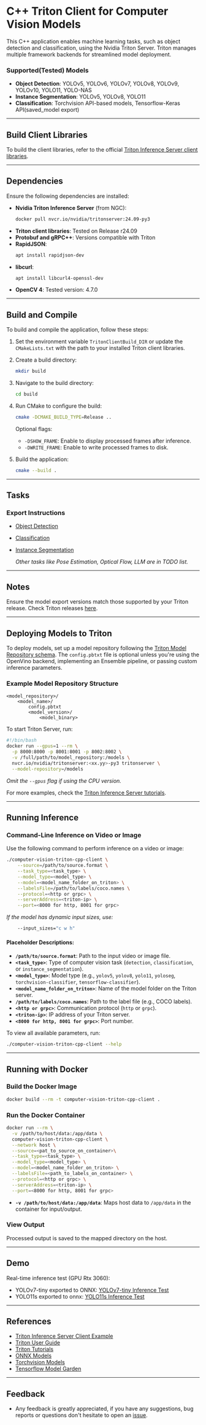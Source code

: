# C++ Triton Client for Computer Vision Models

This C++ application enables machine learning tasks, such as object detection and classification, using the Nvidia Triton Server. Triton manages multiple framework backends for streamlined model deployment.

### Supported(Tested) Models

- **Object Detection**: YOLOv5, YOLOv6, YOLOv7, YOLOv8, YOLOv9, YOLOv10, YOLO11, YOLO-NAS
- **Instance Segmentation**: YOLOv5, YOLOv8, YOLO11
- **Classification**: Torchvision API-based models, Tensorflow-Keras API(saved_model export)

---

## Build Client Libraries

To build the client libraries, refer to the official [Triton Inference Server client libraries](https://github.com/triton-inference-server/client/tree/r24.09).

---

## Dependencies

Ensure the following dependencies are installed:

- **Nvidia Triton Inference Server** (from NGC):  
  ```bash
  docker pull nvcr.io/nvidia/tritonserver:24.09-py3
  ```
- **Triton client libraries**: Tested on Release r24.09
- **Protobuf and gRPC++**: Versions compatible with Triton
- **RapidJSON**:  
  ```bash
  apt install rapidjson-dev
  ```
- **libcurl**:  
  ```bash
  apt install libcurl4-openssl-dev
  ```
- **OpenCV 4**: Tested version: 4.7.0

---

## Build and Compile

To build and compile the application, follow these steps:

1. Set the environment variable `TritonClientBuild_DIR` or update the `CMakeLists.txt` with the path to your installed Triton client libraries.
  
2. Create a build directory:
   ```bash
   mkdir build
   ```

3. Navigate to the build directory:
   ```bash
   cd build
   ```

4. Run CMake to configure the build:
   ```bash
   cmake -DCMAKE_BUILD_TYPE=Release ..
   ```

   Optional flags:
   - `-DSHOW_FRAME`: Enable to display processed frames after inference.
   - `-DWRITE_FRAME`: Enable to write processed frames to disk.

5. Build the application:
   ```bash
   cmake --build .
   ```

---

## Tasks

### Export Instructions

- [Object Detection](docs/ObjectDetection.md)
- [Classification](docs/Classification.md)
- [Instance Segmentation](docs/InstanceSegmentation.md)
  
  _Other tasks like Pose Estimation, Optical Flow, LLM are in TODO list._

---

## Notes

Ensure the model export versions match those supported by your Triton release. Check Triton releases [here](https://github.com/triton-inference-server/server/releases).

---

## Deploying Models to Triton

To deploy models, set up a model repository following the [Triton Model Repository schema](https://github.com/triton-inference-server/server/blob/main/docs/user_guide/model_repository.md). The `config.pbtxt` file is optional unless you're using the OpenVino backend, implementing an Ensemble pipeline, or passing custom inference parameters.

### Example Model Repository Structure

```
<model_repository>/
    <model_name>/
        config.pbtxt
        <model_version>/
            <model_binary>
```

To start Triton Server, run:

```bash
#!/bin/bash
docker run --gpus=1 --rm \
  -p 8000:8000 -p 8001:8001 -p 8002:8002 \
  -v /full/path/to/model_repository:/models \
  nvcr.io/nvidia/tritonserver:<xx.yy>-py3 tritonserver \
  --model-repository=/models
```

_Omit the `--gpus` flag if using the CPU version._

For more examples, check the [Triton Inference Server tutorials](https://github.com/triton-inference-server/tutorials).

---

## Running Inference

### Command-Line Inference on Video or Image

Use the following command to perform inference on a video or image:

```bash
./computer-vision-triton-cpp-client \
    --source=/path/to/source.format \
    --task_type=<task_type> \
    --model_type=<model_type> \
    --model=<model_name_folder_on_triton> \
    --labelsFile=/path/to/labels/coco.names \
    --protocol=<http or grpc> \
    --serverAddress=<triton-ip> \
    --port=<8000 for http, 8001 for grpc>
```

_If the model has dynamic input sizes, use:_

```bash
    --input_sizes="c w h" 
```

#### Placeholder Descriptions:

- **`/path/to/source.format`**: Path to the input video or image file.
- **`<task_type>`**: Type of computer vision task (`detection`, `classification`, or `instance_segmentation`).
- **`<model_type>`**: Model type (e.g., `yolov5`, `yolov8`, `yolo11`, `yoloseg`, `torchvision-classifier`, `tensorflow-classifier`).
- **`<model_name_folder_on_triton>`**: Name of the model folder on the Triton server.
- **`/path/to/labels/coco.names`**: Path to the label file (e.g., COCO labels).
- **`<http or grpc>`**: Communication protocol (`http` or `grpc`).
- **`<triton-ip>`**: IP address of your Triton server.
- **`<8000 for http, 8001 for grpc>`**: Port number.

To view all available parameters, run:

```bash
./computer-vision-triton-cpp-client --help
```

---

## Running with Docker

### Build the Docker Image

```bash
docker build --rm -t computer-vision-triton-cpp-client .
```

### Run the Docker Container

```bash
docker run --rm \
  -v /path/to/host/data:/app/data \
  computer-vision-triton-cpp-client \
  --network host \
  --source=<pat_to_source_on_container>\
  --task_type=<task_type> \
  --model_type=<model_type> \
  --model=<model_name_folder_on_triton> \
  --labelsFile=<path_to_labels_on_container> \
  --protocol=<http or grpc> \
  --serverAddress=<triton-ip> \
  --port=<8000 for http, 8001 for grpc>
```

- **`-v /path/to/host/data:/app/data`**: Maps host data to `/app/data` in the container for input/output.

### View Output

Processed output is saved to the mapped directory on the host.

---

## Demo

Real-time inference test (GPU Rtx 3060):
  - YOLOv7-tiny exported to ONNX: [YOLOv7-tiny Inference Test](https://youtu.be/lke5TcbP2a0)
  - YOLO11s exported to onnx: [YOLO11s Inference Test](https://youtu.be/whP-FF__4IM)

---

## References

- [Triton Inference Server Client Example](https://github.com/triton-inference-server/client/blob/r21.08/src/c%2B%2B/examples/image_client.cc)
- [Triton User Guide](https://docs.nvidia.com/deeplearning/triton-inference-server/user-guide/docs/getting_started/quickstart.html)
- [Triton Tutorials](https://github.com/triton-inference-server/tutorials)
- [ONNX Models](https://onnx.ai/models/)
- [Torchvision Models](https://pytorch.org/vision/stable/models.html)
- [Tensorflow Model Garden](https://github.com/tensorflow/models/tree/master/official)

---

## Feedback
- Any feedback is greatly appreciated, if you have any suggestions, bug reports or questions don't hesitate to open an [issue](https://github.com/olibartfast/computer-vision-triton-cpp-client/issues).
